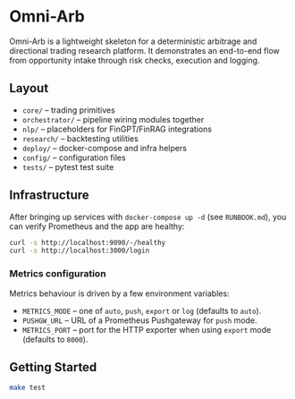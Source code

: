 # Omni-Arb

Omni-Arb is a lightweight skeleton for a deterministic arbitrage and directional
trading research platform. It demonstrates an end-to-end flow from opportunity
intake through risk checks, execution and logging.

## Layout

- `core/` – trading primitives
- `orchestrator/` – pipeline wiring modules together
- `nlp/` – placeholders for FinGPT/FinRAG integrations
- `research/` – backtesting utilities
- `deploy/` – docker-compose and infra helpers
- `config/` – configuration files
- `tests/` – pytest test suite
## Infrastructure

After bringing up services with `docker-compose up -d` (see `RUNBOOK.md`), you can verify Prometheus and the app are healthy:

```bash
curl -s http://localhost:9090/-/healthy
curl -s http://localhost:3000/login
```

### Metrics configuration

Metrics behaviour is driven by a few environment variables:

- `METRICS_MODE` – one of `auto`, `push`, `export` or `log` (defaults to `auto`).
- `PUSHGW_URL` – URL of a Prometheus Pushgateway for `push` mode.
- `METRICS_PORT` – port for the HTTP exporter when using `export` mode (defaults to `8000`).

## Getting Started

```bash
make test
```
